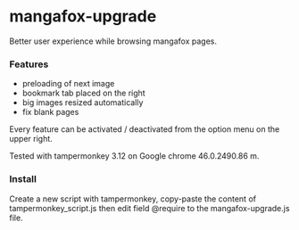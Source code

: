 # mangafox-upgrade
Better user experience while browsing mangafox pages.

### Features
- preloading of next image
- bookmark tab placed on the right
- big images resized automatically
- fix blank pages

Every feature can be activated / deactivated from the option menu on the upper right.

Tested with tampermonkey 3.12 on Google chrome 46.0.2490.86 m.

### Install
Create a new script with tampermonkey, copy-paste the content of tampermonkey_script.js then edit field @require to the 
mangafox-upgrade.js file.
